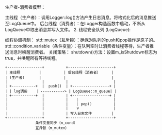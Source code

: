 生产者-消费者模型：

主线程（生产者）：调用Logger::log()方法产生日志消息。将格式化后的消息推送至LogQueue中。
后台线程（消费者）：在Logger构造函数中启动，不断从LogQueue中取出消息并写入文件。
2.
线程安全队列 (LogQueue):

线程协调机制：
std::mutex（互斥锁）：确保对队列的push和pop操作是原子的。
std::condition_variable（条件变量）：在队列空时让消费者线程等待，生产者推送消息时唤醒消费者。
关闭策略：
shutdown()方法：设置m_isShutdown标志为true，并唤醒所有等待线程。

```
+----------------+          +---------------------+
| 主线程         |          | 后台线程（消费者）     |
| (生产者)       |          |                     |
|                |          |                     |
| +-----------+  |  push()  | +-----------------+ |
| | log调用    | -----------> | LogQueue::m_queue| |
| +-----------+  |          | +-----------------+ |
|                |          |    |                |
|                |          |    | pop()          |
|                |          |    v                |
|                |          | 写入日志文件         |
+----------------+          +---------------------+
              条件变量同步（m_cond）
              互斥锁（m_mutex）
```
